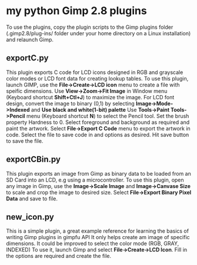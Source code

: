 # my python Gimp 2.8 plugins 

To use the plugins, copy the plugin scripts to the Gimp plugins folder (.gimp2.8/plug-ins/ folder under your home directory on a Linux installation) and relaunch Gimp.

## exportC.py 
This plugin exports C code for LCD icons designed in RGB and grayscale color modes or LCD font data for creating lookup tables.
To use this plugin, launch GIMP, use the **File->Create->LCD icon** menu to create a file with speific dimensions. 
Use **View->Zoom->Fit Image** in Window menu (Keyboard shortcut __Shift+Ctl+J__) to maximize the image.
For LCD font design, convert the image to binary (0,1) by selecting **Image->Mode->Indexed** and **Use black and white(1-bit) palette**
Use **Tools->Paint Tools->Pencil** menu (Keyboard shortcut __N__) to select the Pencil tool. Set the brush property Hardness to 0. Select foreground and background as required and paint the artwork. 
Select **File->Export C Code** menu to export the artwork in code. Select the file to save code in and options as desired.
Hit save button to save the file.

## exportCBin.py 
This plugin exports an image from Gimp as binary data to be loaded from an SD Card into an LCD, e.g using a microcontroller.
To use this plugin, open any image in Gimp, use the **Image->Scale Image** and **Image->Canvase Size** to scale and crop the image to desired size.
Select **File->Export Binary Pixel Data** and save to file.

## new_icon.py 
This is a simple plugin, a great example reference for learning the basics of writing Gimp plugins in gimpfu API
It only helps create am image of specific dimensions. It could be improved to select the color mode (RGB, GRAY, INDEXED)
To use it, launch Gimp and select **File->Create->LCD Icon**. Fill in the options are required and create the file.

